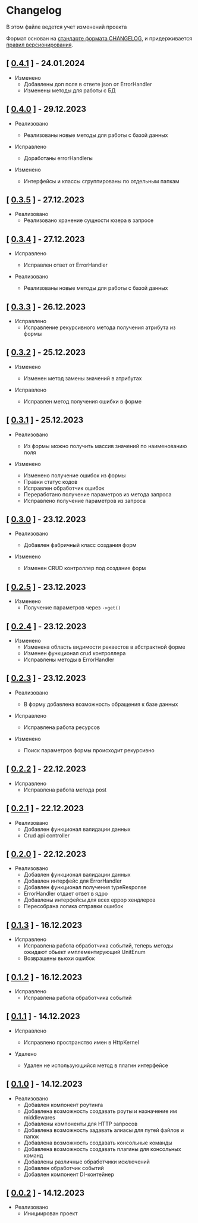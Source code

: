# Changelog

В этом файле ведется учет изменений проекта

Формат основан на [стандарте формата CHANGELOG](https://keepachangelog.com/en/1.0.0/),
и придерживается [правил версионирования](https://semver.org/spec/v2.0.0.html).

## [ [0.4.1](https://github.com/Trinity-devs/framework/releases/tag/0.4.1) ] - 24.01.2024

- Изменено
  - Добавлены доп поля в ответе json от ErrorHandler
  - Изменены методы для работы с БД

## [ [0.4.0](https://github.com/Trinity-devs/framework/releases/tag/0.4.0) ] - 29.12.2023

- Реализовано
  - Реализованы новые методы для работы с базой данных

- Исправлено
  - Доработаны errorHandlerы

- Изменено
  - Интерфейсы и классы сгруппированы по отдельным папкам

## [ [0.3.5](https://github.com/Trinity-devs/framework/releases/tag/0.3.5) ] - 27.12.2023

- Реализовано
  - Реализовано хранение сущности юзера в запросе

## [ [0.3.4](https://github.com/Trinity-devs/framework/releases/tag/0.3.4) ] - 27.12.2023

- Исправлено
  - Исправлен ответ от ErrorHandler

- Реализовано
  - Реализованы новые методы для работы с базой данных

## [ [0.3.3](https://github.com/Trinity-devs/framework/releases/tag/0.3.3) ] - 26.12.2023

- Исправлено
  - Исправление рекурсивного метода получения атрибута из формы

## [ [0.3.2](https://github.com/Trinity-devs/framework/releases/tag/0.3.2) ] - 25.12.2023

- Изменено
  - Изменен метод замены значений в атрибутах

- Исправлено
  - Исправлен метод получения ошибки в форме

## [ [0.3.1](https://github.com/Trinity-devs/framework/releases/tag/0.3.1) ] - 25.12.2023

- Реализовано
  - Из формы можно получить массив значений по наименованию поля

- Изменено
  - Изменено получение ошибок из формы
  - Правки статус кодов
  - Исправлен обработчик ошибок
  - Переработано получение параметров из метода запроса
  - Исправлено получение параметров из запроса

## [ [0.3.0](https://github.com/Trinity-devs/framework/releases/tag/0.3.0) ] - 23.12.2023

- Реализовано
  - Добавлен фабричный класс создания форм

- Изменено
  - Изменен CRUD контроллер под создание форм

## [ [0.2.5](https://github.com/Trinity-devs/framework/releases/tag/0.2.5) ] - 23.12.2023

- Изменено
  - Получение параметров через `->get()`

## [ [0.2.4](https://github.com/Trinity-devs/framework/releases/tag/0.2.4) ] - 23.12.2023

- Изменено
  - Изменена область видимости реквестов в абстрактной форме
  - Изменен функционал crud контроллера
  - Исправлены методы в ErrorHandler

## [ [0.2.3](https://github.com/Trinity-devs/framework/releases/tag/0.2.3) ] - 23.12.2023

- Реализовано
  - В форму добавлена возможность обращения к базе данных

- Исправлено
  - Исправлена работа ресурсов

- Изменено
  - Поиск параметров формы происходит рекурсивно

## [ [0.2.2](https://github.com/Trinity-devs/framework/releases/tag/0.2.2) ] - 22.12.2023

- Исправлено
  - Исправлена работа метода post

## [ [0.2.1](https://github.com/Trinity-devs/framework/releases/tag/0.2.1) ] - 22.12.2023

- Реализовано
    - Добавлен функционал валидации данных
    - Crud api controller

## [ [0.2.0](https://github.com/Trinity-devs/framework/releases/tag/0.2.0) ] - 22.12.2023

- Реализовано
    - Добавлен функционал валидации данных
    - Добавлен интерфейс для ErrorHandler
    - Добавлен функционал получения typeResponse
    - ErrorHandler отдает ответ в ядро
    - Добавлены интерфейсы для всех еррор хендлеров
    - Пересобрана логика отправки ошибок

## [ [0.1.3](https://github.com/Trinity-devs/framework/releases/tag/0.1.3) ] - 16.12.2023

- Исправлено
    - Исправлена работа обработчика событий, теперь методы ожидают обьект имплементирующий UnitEnum
    - Возвращены вьюхи ошибок

## [ [0.1.2](https://github.com/Trinity-devs/framework/releases/tag/0.1.2) ] - 16.12.2023

- Исправлено
    - Исправлена работа обработчика событий

## [ [0.1.1](https://github.com/Trinity-devs/framework/releases/tag/0.1.1) ] - 14.12.2023

- Исправлено
    - Исправлено пространство имен в HttpKernel

- Удалено
    - Удален не использующийся метод в плагин интерфейсе

## [ [0.1.0](https://github.com/Trinity-devs/framework/releases/tag/0.1.0) ] - 14.12.2023

- Реализовано
    - Добавлен компонент роутинга
    - Добавлена возможность создавать роуты и назначение им middlewares
    - Добавлены компоненты для HTTP запросов
    - Добавлена возможность задавать алиасы для путей файлов и папок
    - Добавлена возможность создавать консольные команды
    - Добавлена возможность создавать плагины для консольных команд
    - Добавлены различные обработчики исключений
    - Добавлен обработчик событий
    - Добавлен компонент DI-контейнер

## [ [0.0.2](https://github.com/Trinity-devs/framework/releases/tag/0.0.2) ] - 14.12.2023

- Реализовано
    - Инициирован проект